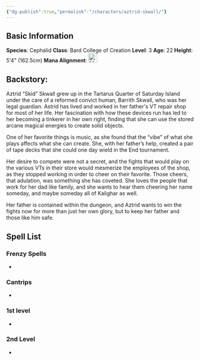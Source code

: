 ```yaml
---
{"dg-publish":true,"permalink":"/characters/aztrid-skwall/"}
---
```



## Basic Information
**Species**: Cephalid
**Class**: Bard College of Creation
**Level**: 3
**Age**: 22
**Height**: 5'4" (162.5cm)
**Mana Alignment**: <img src="https://static.wikia.nocookie.net/mtgsalvation_gamepedia/images/0/09/UR.svg/revision/latest?cb=20160125114942" alt="My SVG" width="24" height="24">


## **Backstory**:

Aztrid “Skid” Skwall grew up in the Tartarus Quarter of Saturday Island under the care of a reformed convict human, Barrith Skwall, who was her legal guardian. Astrid has lived and worked in her father's VT repair shop for most of her life. Her fascination with how these devices run has led to her becoming a tinkerer in her own right, finding that she can use the stored arcane magical energies to create solid objects. 

One of her favorite things is music, as she found that the “vibe” of what she plays affects what she can create. She, with her father’s help, created a pair of tape decks that she could one day wield in the End tournament. 

Her desire to compete were not a secret, and the fights that would play on the various VTs in their store would mesmerize the employees of the shop, as they stopped working in order to cheer on their favorite. Those cheers, that adulation, was something she has coveted. She loves the people that work for her dad like family, and she wants to hear them cheering her name someday, and maybe someday all of Kalighar as well. 

Her father is contained within the dungeon, and Aztrid wants to win the fights now for more than just her own glory, but to keep her father and those like him safe.

## Spell List

### Frenzy Spells
- 

### Cantrips 
- 

### 1st level
- 

### 2nd Level
- 
